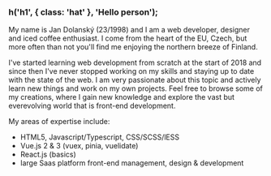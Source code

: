 ### h('h1', { class: 'hat' }, 'Hello person');

My name is Jan Dolanský (23/1998) and I am a web developer, designer and iced coffee enthusiast.
I come from the heart of the EU, Czech, but more often than not you'll find me enjoying the northern breeze of Finland.

I've started learning web development from scratch at the start of 2018 and since then I've never 
stopped working on my skills and staying up to date with the state of the web. I am very passionate about this topic and actively learn new things and work on my own projects. Feel free to browse some of my creations, where I gain new knowledge and explore the vast but everevolving world that is front-end development.

My areas of expertise include:

- HTML5, Javascript/Typescript, CSS/SCSS/lESS
- Vue.js 2 & 3 (vuex, pinia, vuelidate)
- React.js (basics)
- large Saas platform front-end management, design & development
